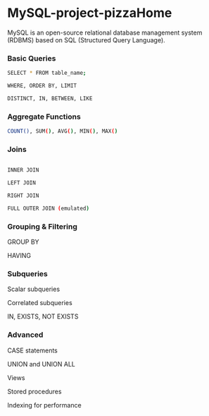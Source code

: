 # MySQL-project-pizzaHome
MySQL is an open-source relational database management system (RDBMS) based on SQL (Structured Query Language).

### Basic Queries
```bash
SELECT * FROM table_name;

WHERE, ORDER BY, LIMIT

DISTINCT, IN, BETWEEN, LIKE

```
### Aggregate Functions
```bash
COUNT(), SUM(), AVG(), MIN(), MAX()

```

### Joins
```bash

INNER JOIN

LEFT JOIN

RIGHT JOIN

FULL OUTER JOIN (emulated)

```

### Grouping & Filtering

GROUP BY

HAVING

### Subqueries

Scalar subqueries

Correlated subqueries

IN, EXISTS, NOT EXISTS

### Advanced

CASE statements

UNION and UNION ALL

Views

Stored procedures

Indexing for performance
